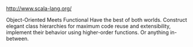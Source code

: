 http://www.scala-lang.org/

Object-Oriented Meets Functional
Have the best of both worlds. Construct elegant class hierarchies for maximum code reuse and extensibility, implement their behavior using higher-order functions. Or anything in-between.
